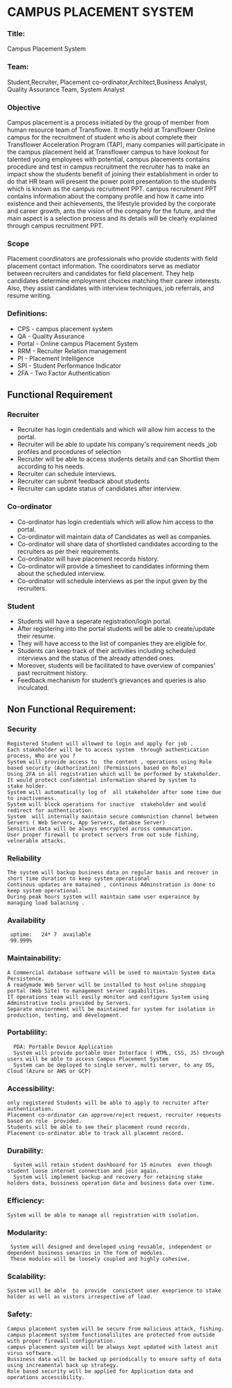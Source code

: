 # CAMPUS PLACEMENT SYSTEM



### Title:
Campus Placement System

### Team:
Student,Recruiter, Placement co-ordinator,Architect,Business Analyst, Quality Assurance Team, System Analyst

### Objective
Campus placement is a process initiated by the group of member from human resource team of Transflowe. It mostly held at Transflower Online campus for the recruitment of student who is about complete their Transflower Acceleration Program (TAP), many companies will participate in the campus placement held at Transflower campus to have lookout for talented young employees with potential, campus placements  contains procedure and test in campus recruitment the recruiter has to make an impact show the students benefit of joining their establishment in order to do that HR team will present the power point presentation to the students which is known as the campus recruitment PPT. campus recruitment PPT contains information about the company profile and how it came into existence and their achievements, the lifestyle provided by the corporate and career growth, ants the vision of the company for the future, and the main aspect is a selection process and its details will be clearly explained through campus recruitment PPT.

### Scope

Placement coordinators are professionals who provide students with field placement contact information. The coordinators serve as mediator between recruiters and candidates for field placement.
They help candidates determine employment choices matching their career interests. Also, they assist candidates with interview techniques, job referrals, and resume writing.

### Definitions:

- CPS - campus placement system
- QA - Quality Assurance
- Portal - Online campus Placement System 
- RRM - Recruiter Relation management
- PI - Placement Intelligence
- SPI - Student Performance Indicator
- 2FA - Two Factor Authentication


## Functional Requirement
### Recruiter 
- Recruiter has login credentials and which will 
  allow him access to the portal.
- Recruiter will be able to update his company's
  requirement needs ,job profiles and procedures of selection
- Recruiter will be able to access students details
  and  can Shortlist them according  to his needs.
- Recruiter can schedule interviews.
- Recruiter can submit feedback about students  
- Recruiter can update status of candidates after interview.

### Co-ordinator
-  Co-ordinator has login credentials which will 
  allow him access to the portal.
- Co-ordinator will maintain data of Candidates as well as companies.
- Co-ordinator will share data of shortlisted candidates according to the recruiters as per their requirements.
- Co-ordinator will have placement records history.
- Co-ordinator will provide a timesheet to candidates informing them about the scheduled interview.
- Co-ordinator will schedule interviews as per the input given by the recruiters.  

### Student
- Students will have a seperate registration/login portal.
- After registering into the portal students will be able to create/update their resume. 
- They will have access to the list of companies they are eligible for. 
- Students can keep track of their activities including scheduled interviews and the status of the already attended ones. 
- Moreover, students will be facilitated to have overview of companies' past recruitment history. 
- Feedback mechanism for student’s grievances and queries is also inculcated.

## Non Functional Requirement:

### Security
	Registered Student will allowed to login and apply for job .	
	Each stakeholder will be to access system  through authentication process, Who are you ?
	System will provide access to  the content , operations using Role based security (Authorization) (Permissions based on Role)
	Using 2FA in all registration which will be performed by stakeholder. It would protect confidential information shared by system to 
	stake holder.
	System will automatically log of  all stakeholder after some time due to inactiveness.
	System will block operations for inactive  stakeholder and would redirect for authentication.
	System  will internally maintain secure communiction channel between Servers ( Web Servers, App Servers, databse Server)
	Sensitive data will be always encrypted across communcation.
	User proper firewall to protect servers from out side fishing, velnerable attacks.


### Reliability
	The system will backup business data on regular basis and recover in short time duration to keep system operational
	Continous updates are matained , continous Adminstration is done to keep system operational.
	During peak hours system will maintain same user experaince by managing load balacning .

### Availability
	 uptime:   24* 7  available
	 99.999%

### Maintainability:
	A Commercial database software will be used to maintain System data Persistence.
	A readymade Web Server will be installed to host online shopping portal (Web Site) to management server capabilities.
	IT operations team will easily monitor and configure System using Adminstrative tools provided by Servers.
	Separate enviornment will be maintained for system for isolation in  production, testing, and development.

### Portablility:
	  PDA: Portable Device Application
	  System will provide portable User Interface ( HTML, CSS, JS) through  users will be able to access Campus Placement System
	  System can be deployed to single server, multi server, to any OS, Cloud (Azure or AWS or GCP)


### Accessibility:
	only registered Students will be able to apply to recruiter after authentication.
	Placement co-ordinator can approve/reject request, recruiter requests  based on role  provided.
	Students will be able to see their placement round records.
	Placement co-ordinator able to track all placemnt record.

### Durability:
	  System will retain student dashboard for 15 minutes  even though student loose internet connection and join again.
	  System will implement backup and recovery for retaining stake holders data, bussiness operation data and business data over time.

### Efficiency:
	System will be able to manage all registration with isolation.

### Modularity:
	 System will designed and developed using reusable, independent or dependent business senarios in the form of modules.
	 These modules will be loosely coupled and highly cohesive.

### Scalability:
	System will be able  to  provide  consistent user exeprience to stake holder as well as vistors irrespective of load.

### Safety:
	
	Campus placement system will be secure from malicious attack, fishing.
	campus placement system functionalilites are protected from outside with proper firewall configuration.
	campus placement system will be always kept updated with latest anit virus software.
	Bussiness data will be backed up periodically to ensure safty of data using increamental back up strategy.
	Role based security will be applied for Application data and operations accessibility.



